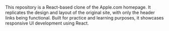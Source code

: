 This repository is a React-based clone of the Apple.com homepage. It replicates the design and layout of the original site, with only the header links being functional. Built for practice and learning purposes, it showcases responsive UI development using React.
